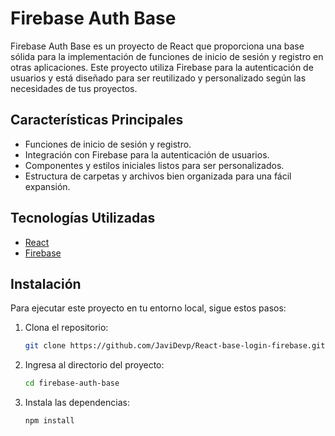# Firebase Auth Base

Firebase Auth Base es un proyecto de React que proporciona una base sólida para la implementación de funciones de inicio de sesión y registro en otras aplicaciones. Este proyecto utiliza Firebase para la autenticación de usuarios y está diseñado para ser reutilizado y personalizado según las necesidades de tus proyectos.

## Características Principales

- Funciones de inicio de sesión y registro.
- Integración con Firebase para la autenticación de usuarios.
- Componentes y estilos iniciales listos para ser personalizados.
- Estructura de carpetas y archivos bien organizada para una fácil expansión.

## Tecnologías Utilizadas

- [React](https://es.reactjs.org/)
- [Firebase](https://firebase.google.com/)

## Instalación

Para ejecutar este proyecto en tu entorno local, sigue estos pasos:

1. Clona el repositorio:

   ```bash
   git clone https://github.com/JaviDevp/React-base-login-firebase.git
   ```

2. Ingresa al directorio del proyecto:
   ```bash
   cd firebase-auth-base
   ```
3. Instala las dependencias:
   ```bash
   npm install
   ```
